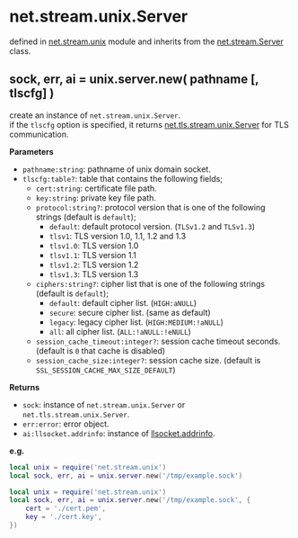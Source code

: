 # net.stream.unix.Server

defined in [net.stream.unix](../lib/stream/unix.lua) module and inherits from the [net.stream.Server](net_stream_server.md) class.


## sock, err, ai = unix.server.new( pathname [, tlscfg] )

create an instance of `net.stream.unix.Server`.  
if the `tlscfg` option is specified, it returns [net.tls.stream.unix.Server](net_tls_stream_unix_server.md) for TLS communication.

**Parameters**

- `pathname:string`: pathname of unix domain socket.
- `tlscfg:table?`: table that contains the following fields;
    - `cert:string`: certificate file path.
    - `key:string`: private key file path.
    - `protocol:string?`: protocol version that is one of the following strings (default is `default`);
        - `default`: default protocol version. (`TLSv1.2` and `TLSv1.3`)
        - `tlsv1`: TLS version 1.0, 1.1, 1.2 and 1.3
        - `tlsv1.0`: TLS version 1.0
        - `tlsv1.1`: TLS version 1.1
        - `tlsv1.2`: TLS version 1.2
        - `tlsv1.3`: TLS version 1.3
    - `ciphers:string?`: cipher list that is one of the following strings (default is `default`);
        - `default`: default cipher list. (`HIGH:aNULL`)
        - `secure`: secure cipher list. (same as default)
        - `legacy`: legacy cipher list. (`HIGH:MEDIUM:!aNULL`)
        - `all`: all cipher list. (`ALL:!aNULL:!eNULL`)
    - `session_cache_timeout:integer?`: session cache timeout seconds. (default is `0` that cache is disabled)
    - `session_cache_size:integer?`: session cache size. (default is `SSL_SESSION_CACHE_MAX_SIZE_DEFAULT`)
    
**Returns**

- `sock`: instance of `net.stream.unix.Server` or `net.tls.stream.unix.Server`.
- `err:error`: error object.
- `ai:llsocket.addrinfo`: instance of [llsocket.addrinfo](https://github.com/mah0x211/lua-llsocket#llsocketaddrinfo-instance-methods).


**e.g.**

```lua
local unix = require('net.stream.unix')
local sock, err, ai = unix.server.new('/tmp/example.sock')
```

```lua
local unix = require('net.stream.unix')
local sock, err, ai = unix.server.new('/tmp/example.sock', {
    cert = './cert.pem',
    key = './cert.key',
})
```

